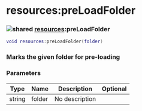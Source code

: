 # resources:preLoadFolder

### ![shared](../../home/resources/.gitbook/assets/shared.png) [resources](../../home/resources/home/resources/):preLoadFolder

```lua
void resources:preLoadFolder(folder)
```

### Marks the given folder for pre-loading

### Parameters

| Type   | Name   | Description    | Optional |
| ------ | ------ | -------------- | -------: |
| string | folder | No description |          |
